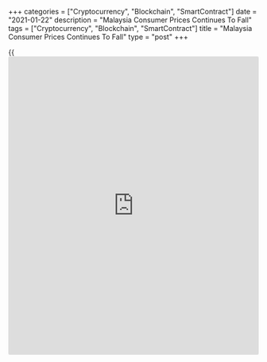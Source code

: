 +++
categories = ["Cryptocurrency", "Blockchain", "SmartContract"]
date = "2021-01-22"
description = "Malaysia Consumer Prices Continues To Fall"
tags = ["Cryptocurrency", "Blockchain", "SmartContract"]
title = "Malaysia Consumer Prices Continues To Fall"
type = "post"
+++

{{<iframe id="large-banner" src="https://www.bounty.group/#slide=3.0" width="100%" height="600" scrolling="no" style="border: 0px solid rgb(216, 221, 230); border-radius: 3px;">}}

Malaysia's consumer prices continued to decline in December, data from
the Department of Statistics showed on Friday.

The consumer price index declined 1.4 percent year-on-year in December,
following a 1.7 percent fall in November. This was in line with
economists' expectation.

The annual fall was largely driven by the decline in transportation
cost, as prices fell 8.4 percent.

Prices for housing, water, electricity, gas and other fuels declined 3.3
percent yearly in December and prices for clothing and footwear
decreased 0.4 percent.

Prices for restaurants and hotel, and furnishings, household equipment
and routine household maintenance fell 0.2 percent and 0.1 percent,
respectively.

On a monthly basis, consumer prices rose 0.5 percent in December.

The core inflation was 0.7 percent in December.

For the January to December period, consumer prices fell 1.2 percent.

For comments and feedback [contact](https://www.playgroundfx.com/contact/): editorial@rtt[news](https://www.letsplayfx.com/blog/forex-news-website/).com

[Economic News][1]

 **What parts of the world are seeing the best (and worst) economic
performances lately? Click[here][2] to check out our [Econ Scorecard][2]
and find out! See up-to-the-moment [ranking](https://www.playgroundfx.com/blog/crypto-exchange-ranking/)s for the best and worst
performers in [GDP][3], [unemployment rate][4], [inflation][5] and much
more.**

   1. www.rtt[news](https://www.letsplayfx.com/blog/forex-news-website/).com/Content/EconomicNews.aspx
   2. www.rtt[news](https://www.letsplayfx.com/blog/forex-news-website/).com/economic-scorecard/world-rank/PPI/highest-performance.aspx
   3. www.rtt[news](https://www.letsplayfx.com/blog/forex-news-website/).com/economic-scorecard/world-rank/GDP/highest-performance.aspx
   4. www.rtt[news](https://www.letsplayfx.com/blog/forex-news-website/).com/economic-scorecard/world-rank/unemployment-rate/lowest-performance.aspx
   5. www.rtt[news](https://www.letsplayfx.com/blog/forex-news-website/).com/economic-scorecard/world-rank/CPI/highest-performance.aspx